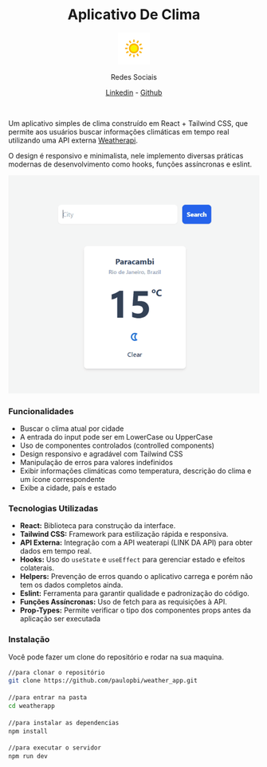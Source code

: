 <h1 align="center">
Aplicativo De Clima
</h1>

<p align="center">
<img src="./src/assets/favicon.webp" alt="Logo do clima">
</p>

<p align="center">
 Redes Sociais
</p>

<p align="center">
 <a href="">Linkedin</a> -
 <a href="">Github</a>
</p>

<br>

Um aplicativo simples de clima construído em React + Tailwind CSS, que permite aos usuários buscar informações climáticas em tempo real utilizando uma API externa [Weatherapi](https://www.weatherapi.com/).

O design é responsivo e minimalista, nele implemento diversas práticas modernas de desenvolvimento como hooks, funções assíncronas e eslint.

<p align="center">
<img src="./src/assets/demo.gif" alt="Demo Gif">
</p>

### **Funcionalidades**

- Buscar o clima atual por cidade
- A entrada do input pode ser em LowerCase ou UpperCase
- Uso de componentes controlados (controlled components)
- Design responsivo e agradável com Tailwind CSS
- Manipulação de erros para valores indefinidos
- Exibir informações climáticas como temperatura, descrição do clima e um ícone correspondente
- Exibe a cidade, país e estado

### **Tecnologias Utilizadas**

- **React:** Biblioteca para construção da interface.
- **Tailwind CSS:** Framework para estilização rápida e responsiva.
- **API Externa:** Integração com a API weaterapi (LINK DA API) para obter dados em tempo real.
- **Hooks:** Uso do `useState` e `useEffect` para gerenciar estado e efeitos colaterais.
- **Helpers:** Prevenção de erros quando o aplicativo carrega e porém não tem os dados completos ainda.
- **Eslint:** Ferramenta para garantir qualidade e padronização do código.
- **Funções Assíncronas:** Uso de fetch para as requisições à API.
- **Prop-Types:** Permite verificar o tipo dos componentes props antes da aplicação ser executada

### **Instalação**

Você pode fazer um clone do repositório e rodar na sua maquina.

```bash
//para clonar o repositório
git clone https://github.com/paulopbi/weather_app.git

//para entrar na pasta
cd weatherapp

//para instalar as dependencias
npm install

//para executar o servidor
npm run dev
```
